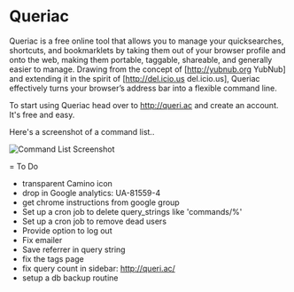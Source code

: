Queriac
=======

Queriac is a free online tool that allows you to manage your quicksearches, shortcuts, and bookmarklets by taking them out of your browser profile and onto the web, making them portable, taggable, shareable, and generally easier to manage. Drawing from the concept of [http://yubnub.org YubNub] and extending it in the spirit of [http://del.icio.us del.icio.us], Queriac effectively turns your browser’s address bar into a flexible command line.

To start using Queriac head over to http://queri.ac and create an account. It's free and easy.

Here's a screenshot of a command list..

![Command List Screenshot](http://zeke.sikelianos.com/projects/queriac/images/commands.png)

= To Do

* transparent Camino icon
* drop in Google analytics: UA-81559-4
* get chrome instructions from google group
* Set up a cron job to delete query_strings like 'commands/%'
* Set up a cron job to remove dead users
* Provide option to log out
* Fix emailer
* Save referrer in query string
* fix the tags page
* fix query count in sidebar: http://queri.ac/
* setup a db backup routine
